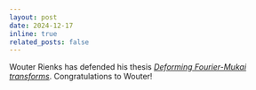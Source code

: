 ```yaml
---
layout: post
date: 2024-12-17
inline: true
related_posts: false
---
```

Wouter Rienks has defended his thesis [*Deforming Fourier-Mukai transforms*](https://hdl.handle.net/11245.1/919eefff-b104-43ab-aaa9-216346931a81). Congratulations to Wouter!
